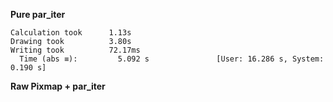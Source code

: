 **Pure par_iter**

```
Calculation took      1.13s
Drawing took          3.80s
Writing took          72.17ms
  Time (abs ≡):         5.092 s               [User: 16.286 s, System: 0.190 s]
```

**Raw Pixmap + par_iter**

```
```
